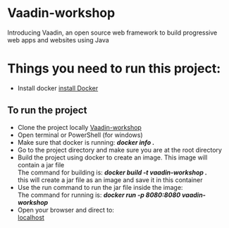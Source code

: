# Vaadin-workshop
Introducing Vaadin, an open source web framework to build progressive web apps and websites using Java

# Things you need to run this project:
  * Install docker
  [install Docker](https://docs.docker.com/docker-for-windows/install/)
  
## To run the project
  * Clone the project locally
  [Vaadin-workshop](https://github.com/sebivenlo/Vaadin-workshop.git)
  * Open terminal or PowerShell (for windows)
  * Make sure that docker is running: ***docker info .***
  * Go to the project directory and make sure you are at the root directory
  * Build the project using docker to create an image. This image will contain a jar file <br/>
   The command for building is: ***docker build -t vaadin-workshop .*** <br/>
   this will create a jar file as an image and save it in this container
  * Use the run command to run the jar file inside the image:<br/>
   The command for running is: ***docker run -p 8080:8080 vaadin-workshop***
  * Open your browser and direct to:<br/>
   [localhost](https://localhost:8080)
